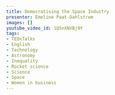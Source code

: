 ```yaml
---
title: Democratising the Space Industry
presenter: Emeline Paat-Dahlstrom
images: []
youtube_video_id: 1Q5nXNVBj9Y
tags:
- TEDxTalks
- English
- Technology
- Astronomy
- Inequality
- Rocket science
- Science
- Space
- Women in business
---
```

